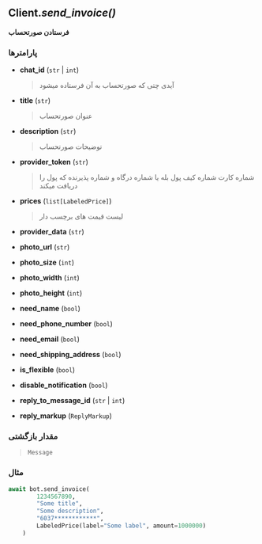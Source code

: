 ## Client.*send_invoice()*

**فرستادن صورتحساب**

### پارامترها

- **chat_id** (`str` | `int`)
    > آیدی چتی که صورتحساب به آن فرستاده میشود

- **title** (`str`)
    > عنوان صورتحساب

- **description** (`str`)
    > توضیحات صورتحساب

- **provider_token** (`str`)
    > شماره کارت شماره کیف پول بله یا شماره درگاه و شماره پذیرنده که پول را دریافت میکند

- **prices** (`list[LabeledPrice]`)
    > لیست قیمت های برچسب دار

- **provider_data** (`str`)
    >

- **photo_url** (`str`)
    >

- **photo_size** (`int`)
    >

- **photo_width** (`int`)
    >

- **photo_height** (`int`)
    >

- **need_name** (`bool`)
    >

- **need_phone_number** (`bool`)
    >

- **need_email** (`bool`)
    >

- **need_shipping_address** (`bool`)
    >

- **is_flexible** (`bool`)
    >

- **disable_notification** (`bool`)
    >

- **reply_to_message_id** (`str` | `int`)
    >

- **reply_markup** (`ReplyMarkup`)
    >

### مقدار بازگشتی

> `Message`

### مثال

```python
await bot.send_invoice(
        1234567890,
        "Some title",
        "Some description",
        "6037************",
        LabeledPrice(label="Some label", amount=1000000)
    )
```